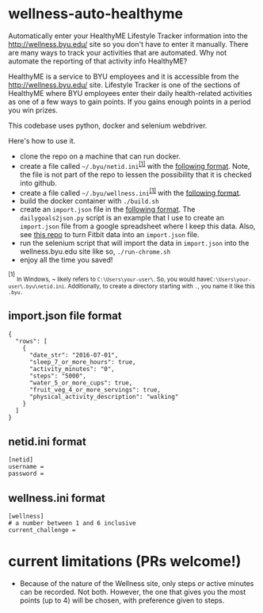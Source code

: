 # wellness-auto-healthyme
Automatically enter your HealthyME Lifestyle Tracker information into the http://wellness.byu.edu/ site so you don't have to enter it manually.  There are many ways to track your activities that are automated.  Why not automate the reporting of that activity info HealthyME?

HealthyME is a service to BYU employees and it is accessible from the http://wellness.byu.edu/ site.  Lifestyle Tracker is one of the sections of HealthyME where BYU employees enter their daily health-related activities as one of a few ways to gain points.  If you gains enough points in a period you win prizes.

This codebase uses python, docker and selenium webdriver.

Here's how to use it.
- clone the repo on a machine that can run docker.
- create a file called `~/.byu/netid.ini`<sup>[[1]](#config-path-footnote)</sup> with the [following format](#netidini-format).  Note, the file is not part of the repo to lessen the possibility that it is checked into github.  
- create a file called `~/.byu/wellness.ini`<sup>[[1]](#config-path-footnote)</sup> with the [following format](#wellnessini-format).
- build the docker container with `./build.sh`
- create an `import.json` file in the [following format](#importjson-file-format). The `dailygoals2json.py` script is an example that I use to create an `import.json` file from a google spreadsheet where I keep this data. Also, see [this repo](https://github.com/cache117/fitbit-csv-data) to turn Fitbit data into an `import.json` file.
- run the selenium script that will import the data in `import.json` into the wellness.byu.edu site like so, `./run-chrome.sh`
- enjoy all the time you saved!

<a name="config-path-footnote"><sup>[1]</sup></a> <sub>In Windows, ~ likely refers to `C:\Users\your-user\`. So, you would have`C:\Users\your-user\.byu\netid.ini`. Additionally, to create a directory starting with `.`, you name it like this `.byu.`<sub>

## import.json file format
```
{
  "rows": [
    {
      "date_str": "2016-07-01", 
      "sleep_7_or_more_hours": true, 
      "activity_minutes": "0",
      "steps": "5000",
      "water_5_or_more_cups": true, 
      "fruit_veg_4_or_more_servings": true, 
      "physical_activity_description": "walking"
    }
  ]
}
```

## netid.ini format
```
[netid]
username = 
password = 
```

## wellness.ini format
```
[wellness]
# a number between 1 and 6 inclusive
current_challenge = 
```


# current limitations (PRs welcome!)
- Because of the nature of the Wellness site, only steps *or* active minutes can be recorded. Not both. However, the one that gives you the most points (up to 4) will be chosen, with preference given to steps.
